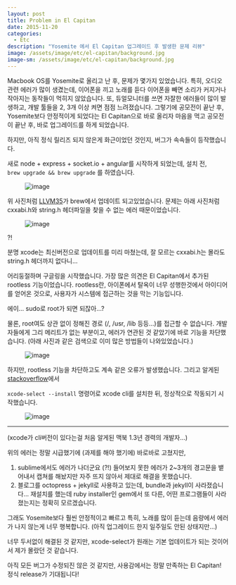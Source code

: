 ```yaml
---
layout: post
title: Problem in El Capitan
date: 2015-11-20
categories:
  - Etc
description: "Yosemite 에서 El Capitan 업그레이드 후 발생한 문제 리뷰"
image: /assets/image/etc/el-capitan/background.jpg
image-sm: /assets/image/etc/el-capitan/background.jpg
---
```

Macbook OS를 Yosemite로 올리고 난 후, 문제가 몇가지 있었습니다. 특히, 오디오 관련 에러가 많이 생겼는데, 이어폰을 끼고 노래를 듣다 이어폰을 빼면
소리가 커지거나 작아지는 동작들이 먹히지 않았습니다. 또, 듀얼모니터를 쓰면 자잘한 에러들이 많이 발생하고, 개발 툴들을 2, 3개 이상 켜면 점점 느려졌습니다.
그렇기에 공모전이 끝난 후, Yosemite보다 안정적이게 되었다는 El Capitan으로 바로 올리자 마음을 먹고 공모전이 끝난 후, 바로 업그레이드를 하게 되었습니다.  

하지만, 아직 정식 릴리즈 되지 않은게 화근이었던 것인지, 버그가 속속들이 등작했습니다.  

새로 node + express + socket.io + angular를 시작하게 되었는데, 설치 전,  
```brew upgrade && brew upgrade``` 를 하였습니다.

<figure>
    <img src="/assets/image/etc/el-capitan/llvm35.png" alt="image">
</figure>

위 사진처럼 [LLVM35](https://ko.wikipedia.org/wiki/LLVM)가 brew에서 업데이트 되고있었습니다.
문제는 아래 사진처럼 cxxabi.h와 string.h 헤더파일을 찾을 수 없는 에러 때문이었습니다.  

<figure>
    <img src="/assets/image/etc/el-capitan/error.png" alt="image">
</figure>

?!  

분명 xcode는 최신버전으로 업데이트를 미리 마쳤는데, 잘 모르는 cxxabi.h는 몰라도
string.h 헤더까지 없다니...  

어리둥절하며 구글링을 시작했습니다. 가장 많은 의견은 El Capitan에서 추가된 rootless 기능이었습니다.
rootless란, 아이폰에서 탈옥이 너무 성행한것에서 아이디어를 얻어온 것으로, 사용자가 시스템에 접근하는 것을 막는 기능입니다.  

에이... sudo로 root가 되면 되잖아...?  

물론, root여도 상관 없이 정해진 경로 (/, /usr, /lib 등등...)를 접근할 수 없습니다.
개발자들에게 그리 메리트가 없는 부분이고, 에러가 연관된 것 같았기에 바로 기능을 차단했습니다.
(아래 사진과 같은 검색으로 이미 많은 방법들이 나와있었습니다.)
<figure>
    <img src="/assets/image/etc/el-capitan/rootless-disable.png" alt="image">
</figure>

하지만, rootless 기능을 차단하고도 계속 같은 오류가 발생했습니다.
그리고 알게된 [stackoverflow](http://stackoverflow.com/questions/32898887/boost-no-longer-works-with-homebrew-on-mac-el-capitan/32928840#32928840)에서  

```xcode-select --install``` 명령어로 xcode cli를 설치한 뒤, 정상적으로 작동되기 시작했습니다.

<figure>
    <img src="/assets/image/etc/el-capitan/fix.png" alt="image">
</figure>

---

(xcode가 cli버전이 있다는걸 처음 알게된 맥북 1.3년 경력의 개발자...)  

위의 에러는 정말 시급했기에 (과제를 해야 했기에) 바로바로 고쳤지만,  

1. sublime에서도 에러가 나더군요 (?!) 들어보지 못한 에러가 2~3개의 경고문을 뱉어내서 캡쳐를 해놨지만
자주 뜨지 않아서 제대로 해결을 못했습니다.  
2. 블로그를 octopress + jekyll로 사용하고 있는데, bundle과 jekyll이 사라졌습니다... 재설치를 했는데
ruby installer인 gem에서 또 다른, 어떤 프로그램들이 사라졌는지는 정확히 모르겠습니다.  

그래도 Yosemite보다 훨씬 안정적이고 빠르고 특히, 노래를 많이 듣는데 음량에서 에러가 나지 않는게 너무 행복합니다.
(아직 업그레이드 한지 일주일도 안된 상태지만...)  

너무 두서없이 해결된 것 같지만, xcode-select가 원래는 기본 업데이트가 되는 것이어서 제가 몰랐던 것 같습니다.  

아직 모든 버그가 수정되진 않은 것 같지만, 사용감에서는 정말 만족하는 El Capitan! 정식 release가 기대됩니다!
